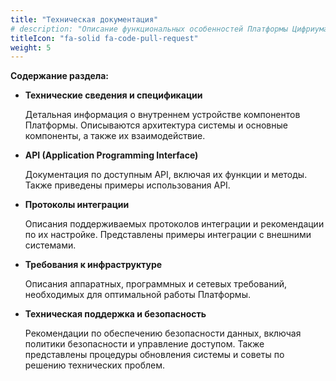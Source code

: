 ```yaml
---
title: "Техническая документация"
# description: "Описание функциональных особенностей Платформы Цифриума"
titleIcon: "fa-solid fa-code-pull-request"
weight: 5
---
```


**Содержание раздела:**

* **Технические сведения и спецификации**

    Детальная информация о внутреннем устройстве компонентов Платформы. Описываются архитектура системы и основные компоненты, а также их взаимодействие.
* **API (Application Programming Interface)**

    Документация по доступным API, включая их функции и методы. Также приведены примеры использования API.

* **Протоколы интеграции**

    Описания поддерживаемых протоколов интеграции и рекомендации по их настройке. Представлены примеры интеграции с внешними системами.

* **Требования к инфраструктуре**

    Описания аппаратных, программных и сетевых требований, необходимых для оптимальной работы Платформы.

* **Техническая поддержка и безопасность**

    Рекомендации по обеспечению безопасности данных, включая политики безопасности и управление доступом. Также представлены процедуры обновления системы и советы по решению технических проблем.